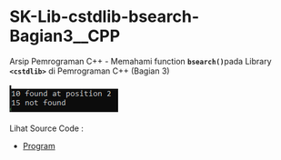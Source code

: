 # SK-Lib-cstdlib-bsearch-Bagian3__CPP
Arsip Pemrograman C++ - Memahami function <code><b>bsearch()</b></code>pada Library <code><b>&lt;cstdlib></b></code> di Pemrograman C++ (Bagian 3)<br><br>
<img src="https://github.com/RizkyKhapidsyah/SK-Lib-cstdlib-bsearch-Bagian3__CPP/blob/master/SK-Lib-cstdlib-bsearch-Bagian3__CPP/x64/result/001.PNG"><br><br>
Lihat Source Code : <br>
- <a href="https://github.com/RizkyKhapidsyah/SK-Lib-cstdlib-bsearch-Bagian3__CPP/blob/master/SK-Lib-cstdlib-bsearch-Bagian3__CPP/Source.cpp">Program</a>
